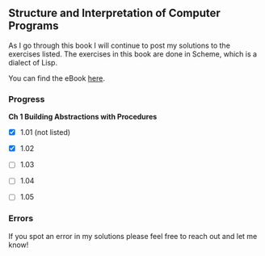 ## Structure and Interpretation of Computer Programs

As I go through this book I will continue to post my solutions to the exercises listed. The exercises in this book are done in Scheme, which is a dialect of Lisp.

You can find the eBook [here](https://mitpress.mit.edu/sicp/full-text/book/book.html).

### Progress

**Ch 1 Building Abstractions with Procedures**

- [x] 1.01 (not listed)

- [x] 1.02

- [ ] 1.03

- [ ] 1.04

- [ ] 1.05

### Errors

If you spot an error in my solutions please feel free to reach out and let me know!

